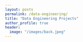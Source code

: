 ```yaml
---
layout: posts
permalink: /data-engineering/
title: "Data Engineering Projects"
author_profile: true
header:
  image: "/images/back.jpeg"
---
```



